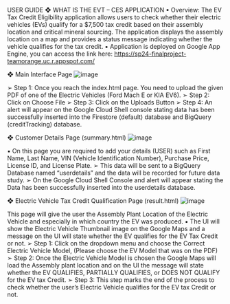 USER GUIDE
❖
WHAT IS THE EVT – CES APPLICATION
▪ Overview:
The EV Tax Credit Eligibility application allows users to check whether their electric vehicles (EVs) qualify for a $7,500 tax credit based on their assembly location and critical mineral sourcing. The application displays the assembly location on a map and provides a status message indicating whether the vehicle qualifies for the tax credit.
▪ Application is deployed on Google App Engine, you can access the link here:
https://sp24-finalproject-teamorange.uc.r.appspot.com/ 

❖ Main Interface Page
![image](https://github.com/AhmedMujaddidi/EVT-CES/assets/132592296/27ff573d-57df-4f9a-a302-08e7b234b73e)

➢
Step 1: Once you reach the index.html page. You need to upload the given PDF of one of the Electric Vehicles (Ford Mach E or KIA EV6).
➢
Step 2: Click on Choose File
➢
Step 3: Click on the Uploads Button
➢
Step 4: An alert will appear on the Google Cloud Shell console stating data has been successfully inserted into the Firestore (default) database and BigQuery (creditTracking) database.

❖ Customer Details Page (summary.html)
![image](https://github.com/AhmedMujaddidi/EVT-CES/assets/132592296/1e308bf5-6008-4791-9219-fd7124fdd6be)

▪ On this page you are required to add your details (USER) such as First Name, Last Name, VIN (Vehicle Identification Number), Purchase Price, License ID, and License Plate.
➢ This data will be sent to a BigQuery Database named “userdetails” and the data will be recorded for future data study.
➢ On the Google Cloud Shell Console and alert will appear stating the Data has been successfully inserted into the userdetails database.

❖ Electric Vehicle Tax Credit Qualification Page (result.html)
![image](https://github.com/AhmedMujaddidi/EVT-CES/assets/132592296/671c00e7-aafe-4af3-bcb8-d226535728e4)

This page will give the user the Assembly Plant Location of the Electric Vehicle and especially in which country the EV was produced.
▪ The UI will show the Electric Vehicle Thumbnail image on the Google Maps and a message on the UI will state whether the EV qualifies for the EV Tax Credit or not.
➢ Step 1: Click on the dropdown menu and choose the Correct Electric Vehicle Model, (Please choose the EV Model that was on the PDF)
➢ Step 2: Once the Electric Vehicle Model is chosen the Google Maps will load the Assembly plant location and on the UI the message will state whether the EV QUALIFIES, PARTIALLY QUALIFIES, or DOES NOT QUALIFY for the EV tax Credit.
➢ Step 3: This step marks the end of the process to check whether the user’s Electric Vehicle qualifies for the EV tax Credit or not.
